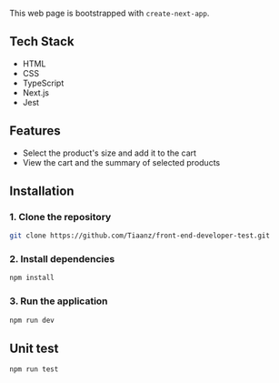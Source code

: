 This web page is bootstrapped with `create-next-app`.

## Tech Stack

- HTML
- CSS
- TypeScript
- Next.js
- Jest


## Features

- Select the product's size and add it to the cart
- View the cart and the summary of selected products


## Installation

### 1. Clone the repository

```bash
git clone https://github.com/Tiaanz/front-end-developer-test.git
```

### 2. Install dependencies

```bash
npm install
```

### 3. Run the application

```bash
npm run dev
```
## Unit test
```bash
npm run test
```
